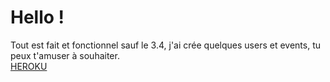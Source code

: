 # Hello ! 
Tout est fait et fonctionnel sauf le 3.4, j'ai crée quelques users et events, tu peux t'amuser à souhaiter. 
<br>
[HEROKU](https://sebeventbrite.herokuapp.com/)
